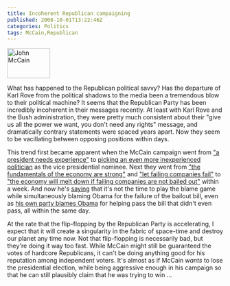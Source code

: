 ```yaml
---
title: Incoherent Republican campaigning
published: 2008-10-01T13:22:46Z
categories: Politics
tags: McCain,Republican
---
```


<a href="http://www.flickr.com/photos/sloomis08/2643727477/"><img alt="John McCain" src="http://farm4.static.flickr.com/3107/2643727477_869031d966_t_d.jpg" class="alignright" width="100" height="70" /></a>

What has happened to the Republican political savvy?  Has the departure of Karl Rove from the political shadows to the media been a tremendous blow to their political machine?  It seems that the Republican Party has been incredibly incoherent in their messages recently.  At least with Karl Rove and the Bush administration, they were pretty much consistent about their "give us all the power we want, you don't need any rights" message, and dramatically contrary statements were spaced years apart.  Now they seem to be vacillating between opposing positions within days.

<!--more-->

This trend first became apparent when the McCain campaign went from <a href="http://blog.foreignpolicy.com/node/8951">"a president needs experience"</a> to <a href="http://www.nysun.com/national/mccain-picks-alaska-governor-sarah-palin-as/84934/">picking an even more inexperienced politician</a> as the vice presidential nominee.  Next they went from <a href="http://www.politico.com/blogs/bensmith/0908/McCain_Fundamentals_are_still_strong.html">"the fundamentals of the economy are strong"</a> and <a href="http://news.in.msn.com/international/article.aspx?cp-documentid=1665850">"let failing companies fail"</a> to <a href="http://www.politico.com/blogs/jonathanmartin/0908/McCain_edges_toward_support_of_bailout.html">"the economy will melt down if failing companies are not bailed out"</a> within a week.  And now he's <a href="http://iowaindependent.com/6282/mccain-blames-obama-for-failure-of-bailout-decries-blame-game">saying</a> that it's not the time to play the blame game while simultaneously blaming Obama for the failure of the bailout bill, even as <a href="http://www.opednews.com/articles/Republicans-Released-Ad-At-by-Rob-Kall-080930-612.html">his own party blames Obama</a> for helping pass the bill that didn't even pass, all within the same day.

At the rate that the flip-flopping by the Republican Party is accelerating, I expect that it will create a singularity in the fabric of space-time and destroy our planet any time now.  Not that flip-flopping is necessarily bad, but they're doing it way too fast.  While McCain might still be guaranteed the votes of hardcore Republicans, it can't be doing anything good for his reputation among independent voters.  It's almost as if McCain <em>wants</em> to lose the presidential election, while being aggressive enough in his campaign so that he can still plausibly claim that he was trying to win ...

